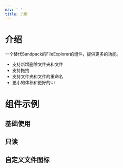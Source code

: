 ```yaml
---
nav: ' '
title: 示例
---
```


# 介绍

一个替代Sandpack的FileExplorer的组件，提供更多的功能。
* 支持新增删除文件夹和文件
* 支持拖拽
* 支持文件夹和文件的重命名
* 更小的体积和更好的UI


# 组件示例

## 基础使用
<code src="./base.tsx"></code>

## 只读
<code src="./readOnly.tsx"></code>

## 自定义文件图标
<code src="./custom-icon.tsx"></code>
